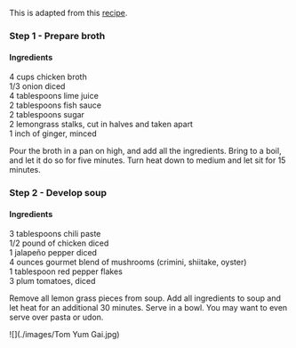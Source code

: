 This is adapted from this [recipe](http://www.thaikitchen.com/Recipes/Soups/Tom-Yum-Soup).

### Step 1 - Prepare broth

#### Ingredients

4 cups chicken broth  
1/3 onion diced  
4 tablespoons lime juice  
2 tablespoons fish sauce  
2 tablespoons sugar  
2 lemongrass stalks, cut in halves and taken apart  
1 inch of ginger, minced  

Pour the broth in a pan on high, and add all the ingredients.
Bring to a boil, and let it do so for five minutes.
Turn heat down to medium and let sit for 15 minutes.

### Step 2 - Develop soup

#### Ingredients

3 tablespoons chili paste  
1/2 pound of chicken diced  
1 jalapeño pepper diced  
4 ounces gourmet blend of mushrooms (crimini, shiitake, oyster)  
1 tablespoon red pepper flakes  
3 plum tomatoes, diced  

Remove all lemon grass pieces from soup.
Add all ingredients to soup and let heat for an additional 30 minutes.
Serve in a bowl.
You may want to even serve over pasta or udon.

![](./images/Tom Yum Gai.jpg)
